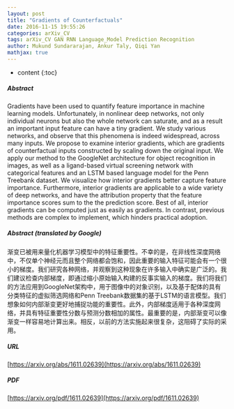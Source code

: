 ```yaml
---
layout: post
title: "Gradients of Counterfactuals"
date: 2016-11-15 19:55:26
categories: arXiv_CV
tags: arXiv_CV GAN RNN Language_Model Prediction Recognition
author: Mukund Sundararajan, Ankur Taly, Qiqi Yan
mathjax: true
---
```


* content
{:toc}

##### Abstract
Gradients have been used to quantify feature importance in machine learning models. Unfortunately, in nonlinear deep networks, not only individual neurons but also the whole network can saturate, and as a result an important input feature can have a tiny gradient. We study various networks, and observe that this phenomena is indeed widespread, across many inputs. We propose to examine interior gradients, which are gradients of counterfactual inputs constructed by scaling down the original input. We apply our method to the GoogleNet architecture for object recognition in images, as well as a ligand-based virtual screening network with categorical features and an LSTM based language model for the Penn Treebank dataset. We visualize how interior gradients better capture feature importance. Furthermore, interior gradients are applicable to a wide variety of deep networks, and have the attribution property that the feature importance scores sum to the the prediction score. Best of all, interior gradients can be computed just as easily as gradients. In contrast, previous methods are complex to implement, which hinders practical adoption.

##### Abstract (translated by Google)
渐变已被用来量化机器学习模型中的特征重要性。不幸的是，在非线性深度网络中，不仅单个神经元而且整个网络都会饱和，因此重要的输入特征可能会有一个很小的梯度。我们研究各种网络，并观察到这种现象在许多输入中确实是广泛的。我们建议检查内部梯度，即通过缩小原始输入构建的反事实输入的梯度。我们将我们的方法应用到GoogleNet架构中，用于图像中的对象识别，以及基于配体的具有分类特征的虚拟筛选网络和Penn Treebank数据集的基于LSTM的语言模型。我们想象如何内部渐变更好地捕捉功能的重要性。此外，内部梯度适用于各种深度网络，并具有特征重要性分数与预测分数相加的属性。最重要的是，内部渐变可以像渐变一样容易地计算出来。相反，以前的方法实施起来很复杂，这阻碍了实际的采用。

##### URL
[https://arxiv.org/abs/1611.02639](https://arxiv.org/abs/1611.02639)

##### PDF
[https://arxiv.org/pdf/1611.02639](https://arxiv.org/pdf/1611.02639)


